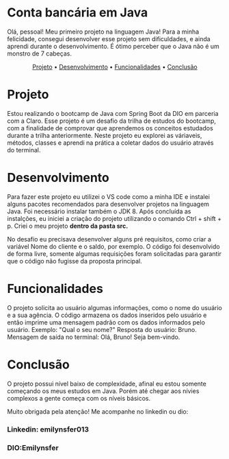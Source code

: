 <h1>Conta bancária em Java</h1>

<p>Olá, pessoal! Meu primeiro projeto na linguagem Java! Para a minha felicidade, consegui desenvolver esse projeto sem dificuldades, e ainda aprendi durante o desenvolvimento. É ótimo perceber que o Java não é um monstro de 7 cabeças.</p>


<p align="center">
 <a href="#projeto">Projeto</a> •
 <a href="#desenvolvimento">Desenvolvimento</a> • 
 <a href="#funcionalidades">Funcionalidades</a> • 
 <a href="#Conclusão">Conclusão</a>
</p>


# Projeto

<p>Estou realizando o bootcamp de Java com Spring Boot da DIO em parceria com a Claro. Esse projeto é um desafio da trilha de estudos do bootcamp, com a finalidade de comprovar que aprendemos os conceitos estudados durante a trilha anteriormente. Neste projeto eu explorei as váriaveis, métodos, classes e aprendi na prática a coletar dados do usuário através do terminal.</p>

# Desenvolvimento

<p>Para fazer este projeto eu utilizei o VS code como a minha IDE e instalei alguns pacotes recomendados para desenvolver projetos na linguagem Java. Foi necessário instalar também o JDK 8. Após concluída as instalções, eu iniciei a criação do projeto utilizando o comando Ctrl + shift + p. Criei o meu projeto <strong>dentro da pasta src.</strong></p>

<p>No desafio eu precisava desenvolver alguns pré requisitos, como criar a variável Nome do cliente e o saldo, por exemplo. O código foi desenvolvido de forma livre, somente algumas requisições foram solicitadas para garantir que o código não fugisse da proposta principal. </p>

# Funcionalidades

<p>O projeto solicita ao usuário algumas informações, como o nome do usuário e a sua agência. O código armazena os dados inseridos pelo usuário e entâo imprime uma mensagem padrão com os dados informados pelo usuário. Exemplo: "Qual o seu nome?" Resposta do usuário: Bruno. Mensagem de saída no terminal: Olá, Bruno! Seja bem-vindo.</p>

# Conclusão

<p>O projeto possui nível baixo de complexidade, afinal eu estou somente começando os meus estudos em Java. Porém até chegar aos nívies complexos a gente começa com os níveis básicos. </p>

<p>Muito obrigada pela atenção! Me acompanhe no linkedin ou dio:</p>

<h3><strong>Linkedin:</strong> emilynsfer013</h3>
<h3><strong>DIO:</strong>Emilynsfer</h3>
